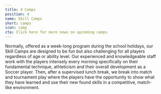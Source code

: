 ```yaml
---
title: 4 Camps
position: 4
name: Skill Camps
short: camps
icon: camp
cta: Click here for more news on upcoming camps
---
```


Normally, offered as a week-long program during the school holidays, our Skill Camps are designed to be fun but also challenging for all players regardless of age or ability level. Our experienced and knowledgeable staff work with the players intensely every morning specifically on their fundamental technique, athleticism and their overall development as a Soccer player. Then, after a supervised lunch break, we break into match and tournament play where the players have the opportunity to show what they have learned and use their new found skills in a competitive, match-like environment.
